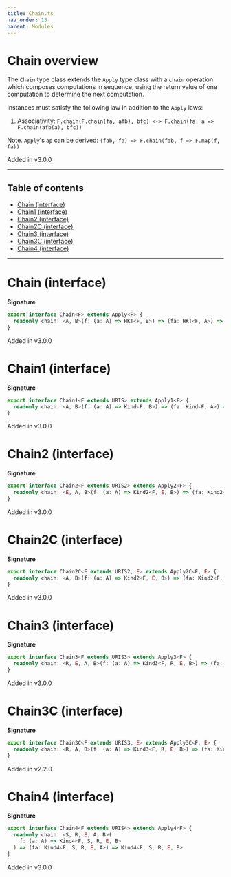 ```yaml
---
title: Chain.ts
nav_order: 15
parent: Modules
---
```


# Chain overview

The `Chain` type class extends the `Apply` type class with a `chain` operation which composes computations in
sequence, using the return value of one computation to determine the next computation.

Instances must satisfy the following law in addition to the `Apply` laws:

1. Associativity: `F.chain(F.chain(fa, afb), bfc) <-> F.chain(fa, a => F.chain(afb(a), bfc))`

Note. `Apply`'s `ap` can be derived: `(fab, fa) => F.chain(fab, f => F.map(f, fa))`

Added in v3.0.0

---

<h2 class="text-delta">Table of contents</h2>

- [Chain (interface)](#chain-interface)
- [Chain1 (interface)](#chain1-interface)
- [Chain2 (interface)](#chain2-interface)
- [Chain2C (interface)](#chain2c-interface)
- [Chain3 (interface)](#chain3-interface)
- [Chain3C (interface)](#chain3c-interface)
- [Chain4 (interface)](#chain4-interface)

---

# Chain (interface)

**Signature**

```ts
export interface Chain<F> extends Apply<F> {
  readonly chain: <A, B>(f: (a: A) => HKT<F, B>) => (fa: HKT<F, A>) => HKT<F, B>
}
```

Added in v3.0.0

# Chain1 (interface)

**Signature**

```ts
export interface Chain1<F extends URIS> extends Apply1<F> {
  readonly chain: <A, B>(f: (a: A) => Kind<F, B>) => (fa: Kind<F, A>) => Kind<F, B>
}
```

Added in v3.0.0

# Chain2 (interface)

**Signature**

```ts
export interface Chain2<F extends URIS2> extends Apply2<F> {
  readonly chain: <E, A, B>(f: (a: A) => Kind2<F, E, B>) => (fa: Kind2<F, E, A>) => Kind2<F, E, B>
}
```

Added in v3.0.0

# Chain2C (interface)

**Signature**

```ts
export interface Chain2C<F extends URIS2, E> extends Apply2C<F, E> {
  readonly chain: <A, B>(f: (a: A) => Kind2<F, E, B>) => (fa: Kind2<F, E, A>) => Kind2<F, E, B>
}
```

Added in v3.0.0

# Chain3 (interface)

**Signature**

```ts
export interface Chain3<F extends URIS3> extends Apply3<F> {
  readonly chain: <R, E, A, B>(f: (a: A) => Kind3<F, R, E, B>) => (fa: Kind3<F, R, E, A>) => Kind3<F, R, E, B>
}
```

Added in v3.0.0

# Chain3C (interface)

**Signature**

```ts
export interface Chain3C<F extends URIS3, E> extends Apply3C<F, E> {
  readonly chain: <R, A, B>(f: (a: A) => Kind3<F, R, E, B>) => (fa: Kind3<F, R, E, A>) => Kind3<F, R, E, B>
}
```

Added in v2.2.0

# Chain4 (interface)

**Signature**

```ts
export interface Chain4<F extends URIS4> extends Apply4<F> {
  readonly chain: <S, R, E, A, B>(
    f: (a: A) => Kind4<F, S, R, E, B>
  ) => (fa: Kind4<F, S, R, E, A>) => Kind4<F, S, R, E, B>
}
```

Added in v3.0.0
